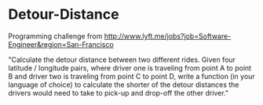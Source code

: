 Detour-Distance
===============

Programming challenge from http://www.lyft.me/jobs?job=Software-Engineer&region=San-Francisco

"Calculate the detour distance between two different rides. Given four latitude / longitude pairs, where driver one is traveling from point A to point B and driver two is traveling from point C to point D, write a function (in your language of choice) to calculate the shorter of the detour distances the drivers would need to take to pick-up and drop-off the other driver."

